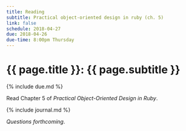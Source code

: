 ```yaml
---
title: Reading
subtitle: Practical object-oriented design in ruby (ch. 5)
link: false
schedule: 2018-04-27
due: 2018-04-26
due-time: 8:00pm Thursday
---
```

# {{ page.title }}: {{ page.subtitle }}

{% include due.md %}

Read Chapter 5 of _Practical Object-Oriented Design in Ruby_.  

{% include journal.md %}

_Questions forthcoming_.
